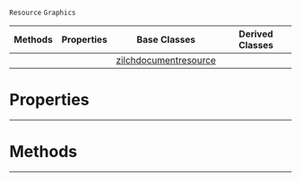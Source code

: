  `Resource` `Graphics`



|Methods|Properties|Base Classes|Derived Classes|
|---|---|---|---|
| | |[zilchdocumentresource](https://github.com/ArendDanielek/ZeroDocsTest/blob/master/code_reference/class_reference/zilchdocumentresource.markdown)| |


 #  Properties


---  
 #  Methods


---  
 
  
  
  
  
  
  
  

 